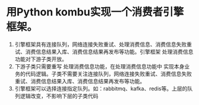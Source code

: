 # 用Python kombu实现一个消费者引擎框架。

1. 引擎框架具有连接队列，网络连接失败重试、处理消费信息、消费信息失败重试、消费信息结果入库、消费信息结果再发布等功能。引擎框架 处理消费信息功能对下游子类开放。
2. 下游子类只需要重写 处理消费信息功能，在处理消费信息功能中 实现本身业务的代码逻辑。子类不需要关注连接队列，网络连接失败重试、消费信息失败重试、消费信息结果入库、消费信息结果再发布等功能。
3. 引擎框架可以选择连接指定队列。如：rabbitmq、kafka、redis等。上层的队列逻辑改变，不影响下层的子类代码
